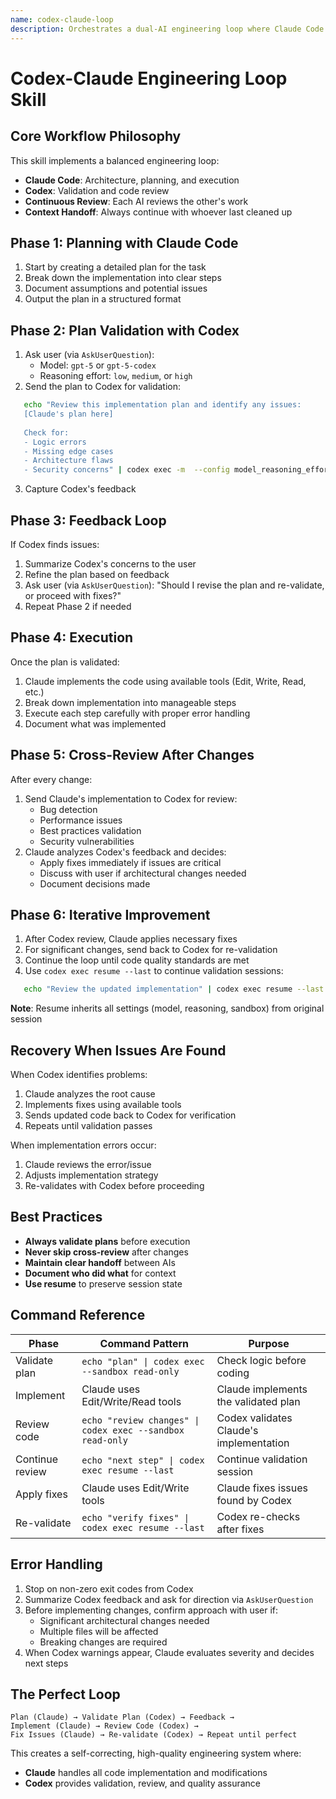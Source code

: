 ```yaml
---
name: codex-claude-loop
description: Orchestrates a dual-AI engineering loop where Claude Code plans and implements, while Codex validates and reviews, with continuous feedback for optimal code quality
---
```


# Codex-Claude Engineering Loop Skill

## Core Workflow Philosophy
This skill implements a balanced engineering loop:
- **Claude Code**: Architecture, planning, and execution
- **Codex**: Validation and code review
- **Continuous Review**: Each AI reviews the other's work
- **Context Handoff**: Always continue with whoever last cleaned up

## Phase 1: Planning with Claude Code
1. Start by creating a detailed plan for the task
2. Break down the implementation into clear steps
3. Document assumptions and potential issues
4. Output the plan in a structured format

## Phase 2: Plan Validation with Codex
1. Ask user (via `AskUserQuestion`): 
   - Model: `gpt-5` or `gpt-5-codex`
   - Reasoning effort: `low`, `medium`, or `high`
2. Send the plan to Codex for validation:
```bash
   echo "Review this implementation plan and identify any issues:
   [Claude's plan here]
   
   Check for:
   - Logic errors
   - Missing edge cases
   - Architecture flaws
   - Security concerns" | codex exec -m  --config model_reasoning_effort="" --sandbox read-only
```
3. Capture Codex's feedback

## Phase 3: Feedback Loop
If Codex finds issues:
1. Summarize Codex's concerns to the user
2. Refine the plan based on feedback
3. Ask user (via `AskUserQuestion`): "Should I revise the plan and re-validate, or proceed with fixes?"
4. Repeat Phase 2 if needed

## Phase 4: Execution
Once the plan is validated:
1. Claude implements the code using available tools (Edit, Write, Read, etc.)
2. Break down implementation into manageable steps
3. Execute each step carefully with proper error handling
4. Document what was implemented

## Phase 5: Cross-Review After Changes
After every change:
1. Send Claude's implementation to Codex for review:
   - Bug detection
   - Performance issues
   - Best practices validation
   - Security vulnerabilities
2. Claude analyzes Codex's feedback and decides:
   - Apply fixes immediately if issues are critical
   - Discuss with user if architectural changes needed
   - Document decisions made

## Phase 6: Iterative Improvement
1. After Codex review, Claude applies necessary fixes
2. For significant changes, send back to Codex for re-validation
3. Continue the loop until code quality standards are met
4. Use `codex exec resume --last` to continue validation sessions:
```bash
   echo "Review the updated implementation" | codex exec resume --last
```
   **Note**: Resume inherits all settings (model, reasoning, sandbox) from original session

## Recovery When Issues Are Found
When Codex identifies problems:
1. Claude analyzes the root cause
2. Implements fixes using available tools
3. Sends updated code back to Codex for verification
4. Repeats until validation passes

When implementation errors occur:
1. Claude reviews the error/issue
2. Adjusts implementation strategy
3. Re-validates with Codex before proceeding

## Best Practices
- **Always validate plans** before execution
- **Never skip cross-review** after changes
- **Maintain clear handoff** between AIs
- **Document who did what** for context
- **Use resume** to preserve session state

## Command Reference
| Phase | Command Pattern | Purpose |
|-------|----------------|---------|
| Validate plan | `echo "plan" \| codex exec --sandbox read-only` | Check logic before coding |
| Implement | Claude uses Edit/Write/Read tools | Claude implements the validated plan |
| Review code | `echo "review changes" \| codex exec --sandbox read-only` | Codex validates Claude's implementation |
| Continue review | `echo "next step" \| codex exec resume --last` | Continue validation session |
| Apply fixes | Claude uses Edit/Write tools | Claude fixes issues found by Codex |
| Re-validate | `echo "verify fixes" \| codex exec resume --last` | Codex re-checks after fixes |

## Error Handling
1. Stop on non-zero exit codes from Codex
2. Summarize Codex feedback and ask for direction via `AskUserQuestion`
3. Before implementing changes, confirm approach with user if:
   - Significant architectural changes needed
   - Multiple files will be affected
   - Breaking changes are required
4. When Codex warnings appear, Claude evaluates severity and decides next steps

## The Perfect Loop
```
Plan (Claude) → Validate Plan (Codex) → Feedback →
Implement (Claude) → Review Code (Codex) →
Fix Issues (Claude) → Re-validate (Codex) → Repeat until perfect
```

This creates a self-correcting, high-quality engineering system where:
- **Claude** handles all code implementation and modifications
- **Codex** provides validation, review, and quality assurance
